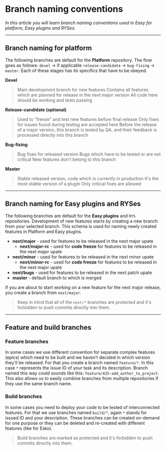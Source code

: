 # Branch naming conventions

*In this article you will learn branch naming conventions used in Easy for platform, Easy plugins and RYSes.*

---

## Branch naming for platform

The following branches are default for the **Platform** repository. The flow goes as follows: `devel` -> if applicable `release-candidate` -> `bug-fixing` -> `master`.
Each of these stages has its specifics that have to be obeyed.

**Devel**
> Main development branch for new features
> Contains all features which are planned for release in the next major version
> All code here should be working and tests passing

**Release-candidate (optional)**
> Used to "freeze" and test new features before final release
> Only fixes for issues found during testing are accepted here
> Before the release of a major version, this branch is tested by QA, and their feedback is processed directly into this branch

**Bug-fixing**
> Bug fixes for released version
> Bugs which have to be tested or are not critical
> New features don't belong to this branch

**Master**
> Stable released version, code which is currently in production
> It's the most stable version of a plugin
> Only critical fixes are allowed

---

## Branch naming for Easy plugins and RYSes
The following branches are default for the **Easy plugins** and `RYS` repositories. Development of new features starts by creating a new branch from your selected branch. This schema is used for naming newly created features in Platform and Easy plugins.
- **next/major** - used for features to be released in the next major upate
    - **next/major-rc** - used for **code freeze** for features to be released in the next major upate
- **next/minor** - used for features to be released in the next minor upate
    - **next/minor-rc** - used for **code freeze** for features to be released in the next major upate
- **next/bugs** - used for features to be released in the next patch upate
- **master** - default branch to which is merged

If you are about to start working on a new feature for the next major release, you create a branch from `next/major`.

> Keep in mind that all of the `next/*` branches are protected and it's forbidden to push commits directly into them.

---

## Feature and build branches

### Feature branches
In some cases we use different convention for separate complex features (epics) which need to be built and we haven't decided in which version they'll be released.
For that you create a branch named `feature/*`. In this case `*` represents the issue ID of your task and its description.
Branch named this way could sounds like this: `feature/425-add_author_to_project`.
This also allows us to easily combine branches from multiple repositories if they use the same branch name.

### Build branches
In some cases you need to deploy your code to be tested of interconnected features. For that we use branches named `build/*`, again `*` stands for issued ID and your description.
These branches can be created on-demand for one purpose or they can be deleted and re-created with different features (like for Esko).
> Build branches are marked as protected and it's forbidden to push commits directly into them.